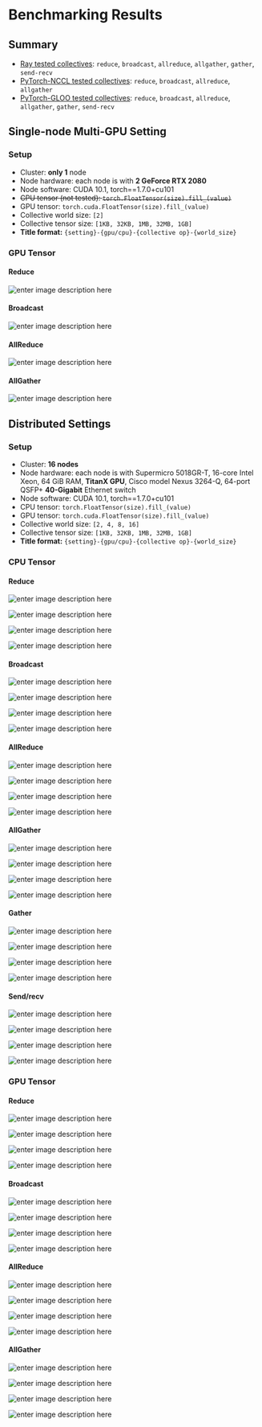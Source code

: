 #  Benchmarking Results
## Summary
- [Ray tested collectives](https://github.com/zhisbug/ray-scalable-ml-design/tree/main/pytorch/microbenchmark/primitives/ray): `reduce`, `broadcast`, `allreduce`, `allgather`, `gather`, `send-recv`
- [PyTorch-NCCL tested collectives](https://github.com/zhisbug/ray-scalable-ml-design/tree/main/pytorch/microbenchmark/primitives/pytorch): `reduce`, `broadcast`, `allreduce`, `allgather`
- [PyTorch-GLOO tested collectives](https://github.com/zhisbug/ray-scalable-ml-design/tree/main/pytorch/microbenchmark/primitives/pytorch): `reduce`, `broadcast`, `allreduce`, `allgather`, `gather`, `send-recv`


##  Single-node Multi-GPU Setting

### Setup
- Cluster: **only 1** node
- Node hardware: each node is with **2 GeForce RTX 2080**
- Node software: CUDA 10.1, torch==1.7.0+cu101
- ~~CPU tensor (not tested): `torch.FloatTensor(size).fill_(value)`~~
- GPU tensor: `torch.cuda.FloatTensor(size).fill_(value)`
- Collective world size:  `[2]`
- Collective tensor size: `[1KB, 32KB, 1MB, 32MB, 1GB]`
- **Title format:** `{setting}-{gpu/cpu}-{collective op}-{world_size}`

### GPU Tensor



#### Reduce
![enter image description here](https://github.com/zhisbug/ray-scalable-ml-design/blob/main/pytorch/microbenchmark/primitives/results/plots/multigpu-gpu-reduce-2.png?raw=true)
#### Broadcast
![enter image description here](https://github.com/zhisbug/ray-scalable-ml-design/blob/main/pytorch/microbenchmark/primitives/results/plots/multigpu-gpu-broadcast-2.png?raw=true)
#### AllReduce
![enter image description here](https://github.com/zhisbug/ray-scalable-ml-design/blob/main/pytorch/microbenchmark/primitives/results/plots/multigpu-gpu-allreduce-2.png?raw=true)

#### AllGather
![enter image description here](https://github.com/zhisbug/ray-scalable-ml-design/blob/main/pytorch/microbenchmark/primitives/results/plots/multigpu-gpu-allgather-2.png?raw=true)
  

## Distributed Settings
### Setup
- Cluster: **16 nodes**
- Node hardware: each node is with Supermicro 5018GR-T, 16-core Intel Xeon, 64 GiB RAM, **TitanX GPU**, Cisco model Nexus 3264-Q, 64-port QSFP+ **40-Gigabit** Ethernet switch
- Node software: CUDA 10.1, torch==1.7.0+cu101
- CPU tensor: `torch.FloatTensor(size).fill_(value)`
- GPU tensor: `torch.cuda.FloatTensor(size).fill_(value)`
- Collective world size:  `[2, 4, 8, 16]`
- Collective tensor size: `[1KB, 32KB, 1MB, 32MB, 1GB]`
- **Title format:** `{setting}-{gpu/cpu}-{collective op}-{world_size}`


### CPU Tensor
#### Reduce
![enter image description here](https://github.com/zhisbug/ray-scalable-ml-design/blob/main/pytorch/microbenchmark/primitives/results/plots/distributed-cpu-reduce-2.png?raw=true)

![enter image description here](https://github.com/zhisbug/ray-scalable-ml-design/blob/main/pytorch/microbenchmark/primitives/results/plots/distributed-cpu-reduce-4.png?raw=true)

![enter image description here](https://github.com/zhisbug/ray-scalable-ml-design/blob/main/pytorch/microbenchmark/primitives/results/plots/distributed-cpu-reduce-8.png?raw=true)

![enter image description here](https://github.com/zhisbug/ray-scalable-ml-design/blob/main/pytorch/microbenchmark/primitives/results/plots/distributed-cpu-reduce-16.png?raw=true)


#### Broadcast
![enter image description here](https://github.com/zhisbug/ray-scalable-ml-design/blob/main/pytorch/microbenchmark/primitives/results/plots/distributed-cpu-broadcast-2.png?raw=true)

![enter image description here](https://github.com/zhisbug/ray-scalable-ml-design/blob/main/pytorch/microbenchmark/primitives/results/plots/distributed-cpu-broadcast-4.png?raw=true)

![enter image description here](https://github.com/zhisbug/ray-scalable-ml-design/blob/main/pytorch/microbenchmark/primitives/results/plots/distributed-cpu-broadcast-8.png?raw=true)

![enter image description here](https://github.com/zhisbug/ray-scalable-ml-design/blob/main/pytorch/microbenchmark/primitives/results/plots/distributed-cpu-broadcast-16.png?raw=true)

#### AllReduce

![enter image description here](https://github.com/zhisbug/ray-scalable-ml-design/blob/main/pytorch/microbenchmark/primitives/results/plots/distributed-cpu-allreduce-2.png?raw=true)

![enter image description here](https://github.com/zhisbug/ray-scalable-ml-design/blob/main/pytorch/microbenchmark/primitives/results/plots/distributed-cpu-allreduce-4.png?raw=true)


![enter image description here](https://github.com/zhisbug/ray-scalable-ml-design/blob/main/pytorch/microbenchmark/primitives/results/plots/distributed-cpu-allreduce-8.png?raw=true)

![enter image description here](https://github.com/zhisbug/ray-scalable-ml-design/blob/main/pytorch/microbenchmark/primitives/results/plots/distributed-cpu-allreduce-16.png?raw=true)

#### AllGather

![enter image description here](https://github.com/zhisbug/ray-scalable-ml-design/blob/main/pytorch/microbenchmark/primitives/results/plots/distributed-cpu-allgather-2.png?raw=true)

![enter image description here](https://github.com/zhisbug/ray-scalable-ml-design/blob/main/pytorch/microbenchmark/primitives/results/plots/distributed-cpu-allgather-4.png?raw=true)

![enter image description here](https://github.com/zhisbug/ray-scalable-ml-design/blob/main/pytorch/microbenchmark/primitives/results/plots/distributed-cpu-allgather-8.png?raw=true)

![enter image description here](https://github.com/zhisbug/ray-scalable-ml-design/blob/main/pytorch/microbenchmark/primitives/results/plots/distributed-cpu-allgather-16.png?raw=true)

#### Gather

![enter image description here](https://github.com/zhisbug/ray-scalable-ml-design/blob/main/pytorch/microbenchmark/primitives/results/plots/distributed-cpu-gather-2.png?raw=true)

![enter image description here](https://github.com/zhisbug/ray-scalable-ml-design/blob/main/pytorch/microbenchmark/primitives/results/plots/distributed-cpu-gather-4.png?raw=true)

![enter image description here](https://github.com/zhisbug/ray-scalable-ml-design/blob/main/pytorch/microbenchmark/primitives/results/plots/distributed-cpu-gather-8.png?raw=true)

![enter image description here](https://github.com/zhisbug/ray-scalable-ml-design/blob/main/pytorch/microbenchmark/primitives/results/plots/distributed-cpu-gather-16.png?raw=true)

#### Send/recv
![enter image description here](https://github.com/zhisbug/ray-scalable-ml-design/blob/main/pytorch/microbenchmark/primitives/results/plots/distributed-cpu-sendrecv-2.png?raw=true)

![enter image description here](https://github.com/zhisbug/ray-scalable-ml-design/blob/main/pytorch/microbenchmark/primitives/results/plots/distributed-cpu-sendrecv-4.png?raw=true)

![enter image description here](https://github.com/zhisbug/ray-scalable-ml-design/blob/main/pytorch/microbenchmark/primitives/results/plots/distributed-cpu-sendrecv-8.png?raw=true)

![enter image description here](https://github.com/zhisbug/ray-scalable-ml-design/blob/main/pytorch/microbenchmark/primitives/results/plots/distributed-cpu-sendrecv-16.png?raw=true)


### GPU Tensor

#### Reduce
![enter image description here](https://github.com/zhisbug/ray-scalable-ml-design/blob/main/pytorch/microbenchmark/primitives/results/plots/distributed-gpu-reduce-2.png?raw=true)

![enter image description here](https://github.com/zhisbug/ray-scalable-ml-design/blob/main/pytorch/microbenchmark/primitives/results/plots/distributed-gpu-reduce-4.png?raw=true)

![enter image description here](https://github.com/zhisbug/ray-scalable-ml-design/blob/main/pytorch/microbenchmark/primitives/results/plots/distributed-gpu-reduce-8.png?raw=true)

![enter image description here](https://github.com/zhisbug/ray-scalable-ml-design/blob/main/pytorch/microbenchmark/primitives/results/plots/distributed-gpu-reduce-16.png?raw=true)

#### Broadcast
![enter image description here](https://github.com/zhisbug/ray-scalable-ml-design/blob/main/pytorch/microbenchmark/primitives/results/plots/distributed-gpu-broadcast-2.png?raw=true)

![enter image description here](https://github.com/zhisbug/ray-scalable-ml-design/blob/main/pytorch/microbenchmark/primitives/results/plots/distributed-gpu-broadcast-4.png?raw=true)

![enter image description here](https://github.com/zhisbug/ray-scalable-ml-design/blob/main/pytorch/microbenchmark/primitives/results/plots/distributed-gpu-broadcast-8.png?raw=true)

![enter image description here](https://github.com/zhisbug/ray-scalable-ml-design/blob/main/pytorch/microbenchmark/primitives/results/plots/distributed-gpu-broadcast-16.png?raw=true)


#### AllReduce

![enter image description here](https://github.com/zhisbug/ray-scalable-ml-design/blob/main/pytorch/microbenchmark/primitives/results/plots/distributed-gpu-allreduce-2.png?raw=true)

![enter image description here](https://github.com/zhisbug/ray-scalable-ml-design/blob/main/pytorch/microbenchmark/primitives/results/plots/distributed-gpu-allreduce-4.png?raw=true)

![enter image description here](https://github.com/zhisbug/ray-scalable-ml-design/blob/main/pytorch/microbenchmark/primitives/results/plots/distributed-gpu-allreduce-8.png?raw=true)

![enter image description here](https://github.com/zhisbug/ray-scalable-ml-design/blob/main/pytorch/microbenchmark/primitives/results/plots/distributed-gpu-allreduce-16.png?raw=true)

#### AllGather

![enter image description here](https://github.com/zhisbug/ray-scalable-ml-design/blob/main/pytorch/microbenchmark/primitives/results/plots/distributed-gpu-allgather-2.png?raw=true)

![enter image description here](https://github.com/zhisbug/ray-scalable-ml-design/blob/main/pytorch/microbenchmark/primitives/results/plots/distributed-gpu-allgather-4.png?raw=true)

![enter image description here](https://github.com/zhisbug/ray-scalable-ml-design/blob/main/pytorch/microbenchmark/primitives/results/plots/distributed-gpu-allgather-8.png?raw=true)

![enter image description here](https://github.com/zhisbug/ray-scalable-ml-design/blob/main/pytorch/microbenchmark/primitives/results/plots/distributed-gpu-allgather-16.png?raw=true)